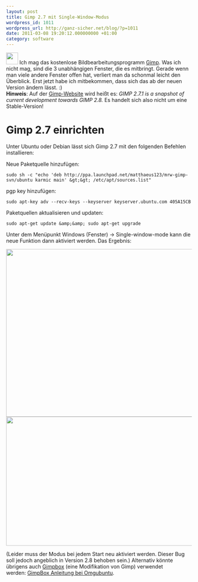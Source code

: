 ```yaml
---
layout: post
title: Gimp 2.7 mit Single-Window-Modus
wordpress_id: 1011
wordpress_url: http://ganz-sicher.net/blog/?p=1011
date: 2011-03-08 19:20:12.000000000 +01:00
category: software
---
```

<img class="lefticon" src="/wp-content/uploads/gimp.png" alt="" width="32" height="32" />
Ich mag das kostenlose Bildbearbeitungsprogramm <a href="http://www.gimp.org/">Gimp</a>. Was ich nicht mag, sind die 3 unabhängigen Fenster, die es mitbringt. Gerade wenn man viele andere Fenster offen hat, verliert man da schonmal leicht den Überblick. Erst jetzt habe ich mitbekommen, dass sich das ab der neuen Version ändern lässt. :)

<!--more-->
<div class="infobox"><strong>Hinweis</strong>: Auf der <a href="http://www.gimp.org/downloads">Gimp-Website</a> wird heißt es:
<em>GIMP 2.7.1 is a snapshot of current development towards GIMP 2.8.</em>
Es handelt sich also nicht um eine Stable-Version!</div>

Gimp 2.7 einrichten
====================
Unter Ubuntu oder Debian lässt sich Gimp 2.7 mit den folgenden Befehlen installieren:

Neue Paketquelle hinzufügen:

	sudo sh -c "echo 'deb http://ppa.launchpad.net/matthaeus123/mrw-gimp-svn/ubuntu karmic main' &gt;&gt; /etc/apt/sources.list"

pgp key hinzufügen:

	sudo apt-key adv --recv-keys --keyserver keyserver.ubuntu.com 405A15CB

Paketquellen aktualisieren und updaten:

	sudo apt-get update &amp;&amp; sudo apt-get upgrade
	
Unter dem Menüpunkt Windows (Fenster) -&gt; Single-window-mode kann die neue Funktion dann aktiviert werden. Das Ergebnis:

<img class="borderimg centered" src="/wp-content/uploads/gimp_single_window.png" alt="" width="595" height="455" />

<img class="borderimg centered" src="/wp-content/uploads/gimp_version_2-7.png" alt="" width="600" height="350" />

(Leider muss der Modus bei jedem Start neu aktiviert werden. Dieser Bug soll jedoch angeblich in Version 2.8 behoben sein.)
Alternativ könnte übrigens auch <a href="http://code.google.com/p/gimpbox/">Gimpbox</a> (eine Modifikation von Gimp) verwendet werden: <a href="http://www.omgubuntu.co.uk/2010/09/gimpbox-gives-stable-versions-of-the-gimp-single-window-mode/">GimpBox Anleitung bei Omgubuntu</a>.
